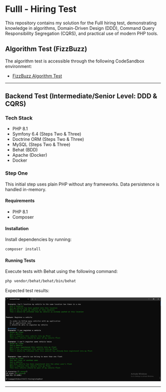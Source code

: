 # Fulll - Hiring Test

This repository contains my solution for the Fulll hiring test, demonstrating knowledge in algorithms, Domain-Driven Design (DDD), Command Query Responsibility Segregation (CQRS), and practical use of modern PHP tools.

## Algorithm Test (FizzBuzz)

The algorithm test is accessible through the following CodeSandbox environment:

- [FizzBuzz Algorithm Test](https://codesandbox.io/p/devbox/5l2j8g)

---

## Backend Test (Intermediate/Senior Level: DDD & CQRS)

### Tech Stack
- PHP 8.1
- Symfony 6.4 (Steps Two & Three)
- Doctrine ORM (Steps Two & Three)
- MySQL (Steps Two & Three)
- Behat (BDD)
- Apache (Docker)
- Docker

### Step One

This initial step uses plain PHP without any frameworks. Data persistence is handled in-memory.

#### Requirements

- PHP 8.1
- Composer

#### Installation

Install dependencies by running:

```bash
composer install
```

#### Running Tests

Execute tests with Behat using the following command:

```bash
php vendor/behat/behat/bin/behat
```

Expected test results:

![Behat Results - Step One](./stepOne/behat.jpg)

---